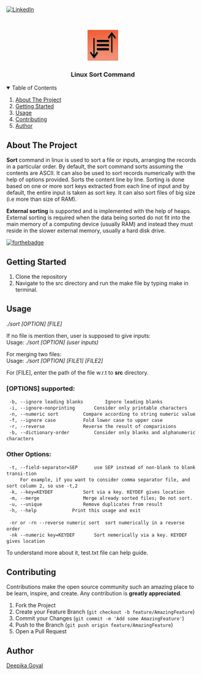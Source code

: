 
[![LinkedIn][linkedin-shield]][linkedin-url]

<!-- PROJECT LOGO -->
<br />
<p align="center">
  <a href="https://https://github.com/deepika9294/linux_sort_command">
    <img src="sort1.jpeg" alt="Logo" width="80" height="80">
  </a>

  <h3 align="center">Linux Sort Command</h3>
</p>


<!-- TABLE OF CONTENTS -->
<details open="open">
  <summary>Table of Contents</summary>
  <ol>
    <li>
      <a href="#about-the-project">About The Project</a>
    </li>
    <li>
      <a href="#getting-started">Getting Started</a>
    </li>
    <li><a href="#usage">Usage</a></li>
    <li><a href="#contributing">Contributing</a></li>
    <li><a href="#author">Author</a></li>
	  
  </ol>
</details>



<!-- ABOUT THE PROJECT -->
## About The Project


**Sort** command in linux is used to sort a file or inputs, arranging the records in a particular order. By default, the sort command sorts assuming the contents are ASCII. It can also be used to sort records numerically with the help of options provided. Sorts the content line by line. Sorting is done based on one or more sort keys extracted from each line of input and by default, the entire input is taken as sort key. It can also sort files of big size (i.e more than size of RAM). 

**External sorting** is supported and is implemented with the help of heaps. External sorting is required when the data being sorted do not fit into the main memory of a computing device (usually RAM) and instead they must reside in the slower external memory, usually a hard disk drive.


  [![forthebadge](https://forthebadge.com/images/badges/made-with-c.svg)](https://www.cprogramming.com/)



<!-- GETTING STARTED -->
## Getting Started

1. Clone the repository
2. Navigate to the src directory and run the make file by typing make in terminal.


<!-- USAGE EXAMPLES -->
## Usage

*./sort [OPTION] [FILE]* 

If no file is mention then, user is supposed to give inputs: </br> Usage: *./sort [OPTION] (user inputs)* 
		
For merging two files: </br> Usage:  *./sort [OPTION] [FILE1] [FILE2]*

For [FILE], enter the path of the file w.r.t to **src** directory.

### [OPTIONS] supported: 

	 -b, --ignore leading blanks		Ignore leading blanks
	 -i, --ignore-nonprinting		Consider only printable characters
	 -n, --numeric sort			Compare according to string numeric value
	 -f, --ignore case			Fold lower case to upper case
	 -r, --reverse				Reverse the result of comparisions
	 -b, --dictionary-order			Consider only blanks and alphanumeric characters

### Other Options:
	 -t, --field-separator=SEP		use SEP instead of non-blank to blank transi-tion
		 For example, if you want to consider comma separator file, and sort column 2, so use -t,2
	 -k, --key=KEYDEF			Sort via a key. KEYDEF gives location
	 -m, --merge				Merge already sorted files; Do not sort.
	 -u, --unique				Remove duplicates from result
	 -h, --help				Print this usage and exit

	 -nr or -rn --reverse numeric sort	sort numerically in a reverse order
	 -nk --numeric key=KEYDEF		Sort nemerically via a key. KEYDEF gives location
	 

To understand more about it, test.txt file can help guide. 


<!-- CONTRIBUTING -->
## Contributing

Contributions make the open source community such an amazing place to be learn, inspire, and create. Any contribution is **greatly appreciated**.

1. Fork the Project
2. Create your Feature Branch (`git checkout -b feature/AmazingFeature`)
3. Commit your Changes (`git commit -m 'Add some AmazingFeature'`)
4. Push to the Branch (`git push origin feature/AmazingFeature`)
5. Open a Pull Request


<!-- CONTRIBUTOR -->
## Author
[Deepika Goyal](https://github.com/deepika9294)


<!-- MARKDOWN LINKS & IMAGES -->
<!-- https://www.markdownguide.org/basic-syntax/#reference-style-links -->
[linkedin-shield]: https://img.shields.io/badge/-LinkedIn-black.svg?style=for-the-badge&logo=linkedin&colorB=555
[linkedin-url]: https://linkedin.com/in/deepika9294



